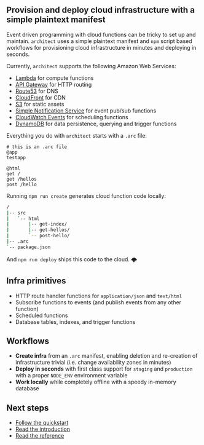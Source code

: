 ## Provision and deploy cloud infrastructure with a simple plaintext manifest

Event driven programming with cloud functions can be tricky to set up and maintain. `architect` uses a simple plaintext manifest and `npm` script based workflows for provisioning cloud infrastructure in minutes and deploying in seconds. 

Currently, `architect` supports the following Amazon Web Services:

- [Lambda](https://aws.amazon.com/lambda/) for compute functions
- [API Gateway](https://aws.amazon.com/api-gateway/) for HTTP routing
- [Route53](https://aws.amazon.com/route53) for DNS
- [CloudFront](https://aws.amazon.com/cloudfront/) for CDN
- [S3](https://aws.amazon.com/s3/) for static assets
- [Simple Notification Service](https://aws.amazon.com/sns/) for event pub/sub functions
- [CloudWatch Events](https://docs.aws.amazon.com/lambda/latest/dg/with-scheduled-events.html) for scheduling functions
- [DynamoDB](https://aws.amazon.com/dynamodb/) for data persistence, querying and trigger functions

Everything you do with `architect` starts with a `.arc` file:

```arc
# this is an .arc file
@app
testapp

@html
get /
get /hellos
post /hello
```

Running `npm run create` generates cloud function code locally:

```bash
/
|-- src
|   `-- html
|       |-- get-index/
|       |-- get-hellos/
|       `-- post-hello/
|-- .arc
`-- package.json

```

And `npm run deploy` ships this code to the cloud. <span class=cloud>&#x1f329;</span>

## Infra primitives 

- HTTP route handler functions for `application/json` and `text/html`
- Subscribe functions to events (and publish events from any other function)
- Scheduled functions
- Database tables, indexes, and trigger functions

## Workflows

- **Create infra** from an `.arc` manifest, enabling deletion and re-creation of infrastructure trivial (i.e. change availability zones in minutes)
- **Deploy in seconds** with first class support for `staging` and `production` with a proper `NODE_ENV` environment variable
- **Work locally** while completely offline with a speedy in-memory database

## Next steps

- [Follow the quickstart](/quickstart)
- [Read the introduction](/intro)
- [Read the reference](/reference)
